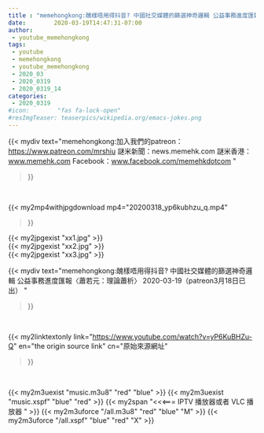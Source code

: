 ```yaml
---
title : "memehongkong:醜樣唔用得抖音? 中國社交媒體的篩選神奇邏輯 公益事務進度匯報〈蕭若元：理論蕭析〉 2020-03-19（patreon3月18日已出） "
date:        2020-03-19T14:47:31-07:00
author:
 - youtube_memehongkong
tags:
 - youtube
 - memehongkong
 - youtube_memehongkong
 - 2020_03
 - 2020_0319
 - 2020_0319_14
categories:
 - 2020_0319
#icon:        "fas fa-lock-open"
#resImgTeaser: teaserpics/wikipedia.org/emacs-jokes.png
---
```


{{< mydiv text="memehongkong:加入我們的patreon：https://www.patreon.com/mrshiu 謎米新聞：news.memehk.com 謎米香港： www.memehk.com Facebook：www.facebook.com/memehkdotcom "
>}}
<br>


{{< my2mp4withjpgdownload mp4="20200318_yp6kubhzu_q.mp4"
>}}

{{< my2jpgexist "xx1.jpg" >}}<br>
{{< my2jpgexist "xx2.jpg" >}}<br>
{{< my2jpgexist "xx3.jpg" >}}<br>



{{< mydiv text="memehongkong:醜樣唔用得抖音? 中國社交媒體的篩選神奇邏輯 公益事務進度匯報〈蕭若元：理論蕭析〉 2020-03-19（patreon3月18日已出） "
>}}
<br>

{{< my2linktextonly link="https://www.youtube.com/watch?v=yP6KuBHZu-Q"
en="the origin source link" cn="原始來源網址"
>}}


<br>

{{< my2m3uexist "music.m3u8" "red"  "blue" >}} {{< my2m3uexist "music.xspf" "blue" "red"  >}} {{< my2span "<<<=== IPTV 播放器或者 VLC 播放器 " >}} {{< my2m3uforce "/all.m3u8" "red"  "blue" "M" >}} {{< my2m3uforce "/all.xspf" "blue" "red"  "X" >}} 

